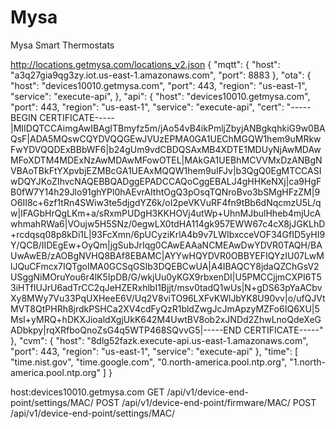 # Mysa
Mysa Smart Thermostats



http://locations.getmysa.com/locations_v2.json 
{
  "mqtt": {
    "host": "a3q27gia9qg3zy.iot.us-east-1.amazonaws.com",
    "port": 8883
  },
  "ota": {
    "host": "devices10010.getmysa.com",
    "port": 443,
    "region": "us-east-1",
    "service": "execute-api",
  },
  "api": {
    "host": "devices10010.getmysa.com",
    "port": 443,
    "region": "us-east-1",
    "service": "execute-api",
    "cert": "-----BEGIN CERTIFICATE-----|MIIDQTCCAimgAwIBAgITBmyfz5m/jAo54vB4ikPmljZbyjANBgkqhkiG9w0BAQsF|ADA5MQswCQYDVQQGEwJVUzEPMA0GA1UEChMGQW1hem9uMRkwFwYDVQQDExBBbWF6|b24gUm9vdCBDQSAxMB4XDTE1MDUyNjAwMDAwMFoXDTM4MDExNzAwMDAwMFowOTEL|MAkGA1UEBhMCVVMxDzANBgNVBAoTBkFtYXpvbjEZMBcGA1UEAxMQQW1hem9uIFJv|b3QgQ0EgMTCCASIwDQYJKoZIhvcNAQEBBQADggEPADCCAQoCggEBALJ4gHHKeNXj|ca9HgFB0fW7Y14h29Jlo91ghYPl0hAEvrAIthtOgQ3pOsqTQNroBvo3bSMgHFzZM|9O6II8c+6zf1tRn4SWiw3te5djgdYZ6k/oI2peVKVuRF4fn9tBb6dNqcmzU5L/qw|IFAGbHrQgLKm+a/sRxmPUDgH3KKHOVj4utWp+UhnMJbulHheb4mjUcAwhmahRWa6|VOujw5H5SNz/0egwLX0tdHA114gk957EWW67c4cX8jJGKLhD+rcdqsq08p8kDi1L|93FcXmn/6pUCyziKrlA4b9v7LWIbxcceVOF34GfID5yHI9Y/QCB/IIDEgEw+OyQm|jgSubJrIqg0CAwEAAaNCMEAwDwYDVR0TAQH/BAUwAwEB/zAOBgNVHQ8BAf8EBAMC|AYYwHQYDVR0OBBYEFIQYzIU07LwMlJQuCFmcx7IQTgoIMA0GCSqGSIb3DQEBCwUA|A4IBAQCY8jdaQZChGsV2USggNiMOruYou6r4lK5IpDB/G/wkjUu0yKGX9rbxenDI|U5PMCCjjmCXPI6T53iHTfIUJrU6adTrCC2qJeHZERxhlbI1Bjjt/msv0tadQ1wUs|N+gDS63pYaACbvXy8MWy7Vu33PqUXHeeE6V/Uq2V8viTO96LXFvKWlJbYK8U90vv|o/ufQJVtMVT8QtPHRh8jrdkPSHCa2XV4cdFyQzR1bldZwgJcJmApzyMZFo6IQ6XU|5MsI+yMRQ+hDKXJioaldXgjUkK642M4UwtBV8ob2xJNDd2ZhwLnoQdeXeGADbkpy|rqXRfboQnoZsG4q5WTP468SQvvG5|-----END CERTIFICATE-----"
  },
  "cvm": {
    "host": "8dlg52fazk.execute-api.us-east-1.amazonaws.com",
    "port": 443,
    "region": "us-east-1",
    "service": "execute-api"
  },
  "time": [
    "time.nist.gov",
    "time.google.com",
    "0.north-america.pool.ntp.org",
    "1.north-america.pool.ntp.org"
  ]
}

host:devices10010.getmysa.com
GET /api/v1/device-end-point/settings/MAC/
POST /api/v1/device-end-point/firmware/MAC/
POST /api/v1/device-end-point/settings/MAC/
